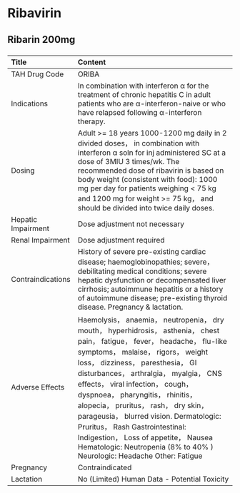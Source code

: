 # Ribavirin

## Ribarin 200mg

##### 

| Title              | Content                                                                                                                                                                                                                                                                                                                                                                                                                                                                                                                                                          |
|:-------------------|:-----------------------------------------------------------------------------------------------------------------------------------------------------------------------------------------------------------------------------------------------------------------------------------------------------------------------------------------------------------------------------------------------------------------------------------------------------------------------------------------------------------------------------------------------------------------|
| TAH Drug Code      | ORIBA                                                                                                                                                                                                                                                                                                                                                                                                                                                                                                                                                            |
| Indications        | In combination with interferon α for the treatment of chronic hepatitis C in adult patients who are α-interferon-naive or who have relapsed following α-interferon therapy.                                                                                                                                                                                                                                                                                                                                                                                      |
| Dosing             | Adult >= 18 years 1000-1200 mg daily in 2 divided doses， in combination with interferon α soln for inj administered SC at a dose of 3MIU 3 times/wk. The recommended dose of ribavirin is based on body weight (consistent with food): 1000 mg per day for patients weighing < 75 kg and 1200 mg for weight >= 75 kg， and should be divided into twice daily doses.                                                                                                                                                                                            |
| Hepatic Impairment | Dose adjustment not necessary                                                                                                                                                                                                                                                                                                                                                                                                                                                                                                                                    |
| Renal Impairment   | Dose adjustment required                                                                                                                                                                                                                                                                                                                                                                                                                                                                                                                                         |
| Contraindications  | History of severe pre-existing cardiac disease; haemoglobinopathies; severe， debilitating medical conditions; severe hepatic dysfunction or decompensated liver cirrhosis; autoimmune hepatitis or a history of autoimmune disease; pre-existing thyroid disease. Pregnancy & lactation.                                                                                                                                                                                                                                                                        |
| Adverse Effects    | Haemolysis， anaemia， neutropenia， dry mouth， hyperhidrosis， asthenia， chest pain， fatigue， fever， headache， flu-like symptoms， malaise， rigors， weight loss， dizziness， paresthesia， GI disturbances， arthralgia， myalgia， CNS effects， viral infection， cough， dyspnoea， pharyngitis， rhinitis， alopecia， pruritus， rash， dry skin， parageusia， blurred vision. Dermatologic: Pruritus， Rash Gastrointestinal: Indigestion， Loss of appetite， Nausea Hematologic: Neutropenia (8% to 40% ) Neurologic: Headache Other: Fatigue |
| Pregnancy          | Contraindicated                                                                                                                                                                                                                                                                                                                                                                                                                                                                                                                                                  |
| Lactation          | No (Limited) Human Data - Potential Toxicity                                                                                                                                                                                                                                                                                                                                                                                                                                                                                                                     |

